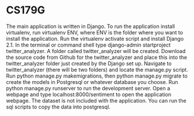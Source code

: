 # CS179G
The main application is written in Django. To run the application install virtualenv, run virtualenv ENV, where ENV is the folder where you want to install the application. Run the virtualenv activate script and install Django 2.1. In the terminal or command shell type django-admin startproject twitter_analyzer. A folder called twitter_analyzer will be created. Download the source code from Github for the twitter_analyzer and place this into the twitter_analyzer folder just created by the Django set up. Navigate to twitter_analyzer (there  will be two folders) and locate the manage.py script. Run python manage.py makemigrations, then python manage.py migrate to create the models in Postgresql or whatever database you choose. Run python manage.py runserver to run the development server. Open a webpage and type localhost:8000/sentiment to open the application webpage. The dataset is not included with the application. You can run the sql scripts to copy the data into postgresql.
